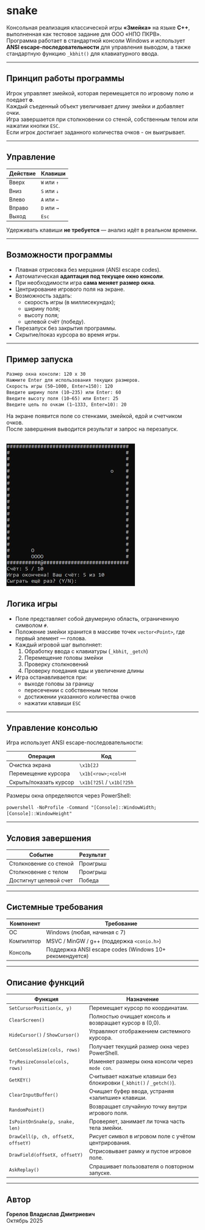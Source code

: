 # snake

Консольная реализация классической игры **«Змейка»** на языке **C++**, выполненная как тестовое задание для ООО «НПО ПКРВ».  
Программа работает в стандартной консоли Windows и использует **ANSI escape-последовательности** для управления выводом, а также стандартную функцию `_kbhit()` для клавиатурного ввода.

---

## Принцип работы программы
Игрок управляет змейкой, которая перемещается по игровому полю и поедает **o**.  
Каждый съеденный объект увеличивает длину змейки и добавляет очки.  
Игра завершается при столкновении со стеной, собственным телом или нажатии кнопки `ESC`.  
Если игрок достигает заданного количества очков - он выигрывает.

---

## Управление

| Действие | Клавиши |
|--------|---------|
| Вверх    | `W` или `↑` |
| Вниз     | `S` или `↓` |
| Влево    | `A` или `←` |
| Вправо   | `D` или `→` |
| Выход    | `Esc` |

Удерживать клавиши **не требуется** — анализ идёт в реальном времени.

---

## Возможности программы

- Плавная отрисовка без мерцания (ANSI escape codes).
- Автоматическая **адаптация под текущее окно консоли**.
- При необходимости игра **сама меняет размер окна**.
- Центрирование игрового поля на экране.
- Возможность задать:
  - скорость игры (в миллисекундах);
  - ширину поля;
  - высоту поля;
  - целевой счёт (победу).
- Перезапуск без закрытия программы.
- Скрытие/показ курсора во время игры.

---

## Пример запуска
```
Размер окна консоли: 120 x 30
Нажмите Enter для использования текущих размеров.
Скорость игры (50–1000, Enter=150): 120
Введите ширину поля (10–235) или Enter: 60
Введите высоту поля (10–65) или Enter: 25
Введите цель по очкам (1–1333, Enter=10): 20
```

На экране появится поле со стенками, змейкой, едой и счетчиком очков.  
После завершения выводится результат и запрос на перезапуск. 

![Игровое поле](image/game.png)
---

## Логика игры
- Поле представляет собой двумерную область, ограниченную символом `#`.
- Положение змейки хранится в массиве точек `vector<Point>`, где первый элемент — голова.
- Каждый игровой шаг выполняет:
  1. Обработку ввода с клавиатуры (`_kbhit`, `_getch`)
  2. Перемещение головы змейки
  3. Проверку столкновений
  4. Проверку поедания еды и увеличение длины
- Игра останавливается при:
  - выходе головы за границу
  - пересечении с собственным телом
  - достижении указанного количества очков
  - нажатии клавиши `ESC`

---

## Управление консолью
Игра использует ANSI escape-последовательности:

| Операция | Код |
|---------|-----|
| Очистка экрана | `\x1b[2J` |
| Перемещение курсора | `\x1b[<row>;<col>H` |
| Скрыть/показать курсор | `\x1b[?25l` / `\x1b[?25h` |

Размеры окна определяются через PowerShell:
```
powershell -NoProfile -Command "[Console]::WindowWidth; [Console]::WindowHeight"
```

---

## Условия завершения
| Событие | Результат |
|--------|-----------|
| Столкновение со стеной | Проигрыш |
| Столкновение с телом | Проигрыш |
| Достигнут целевой счет | Победа |

---

## Системные требования

| Компонент | Требование |
|----------|------------|
| ОС       | Windows (любая, начиная с 7) |
| Компилятор | MSVC / MinGW / g++ (поддержка `<conio.h>`) |
| Консоль  | Поддержка ANSI escape codes (Windows 10+ рекомендуется) |

---

## Описание функций
| Функция | Назначение |
|--------|------------|
| `SetCursorPosition(x, y)` | Перемещает курсор по координатам. |
| `ClearScreen()` | Полностью очищает консоль и возвращает курсор в (0,0). |
| `HideCursor()` / `ShowCursor()` | Управляют отображением системного курсора. |
| `GetConsoleSize(cols, rows)` | Получает текущий размер окна через PowerShell. |
| `TryResizeConsole(cols, rows)` | Изменяет размеры окна консоли через `mode con`. |
| `GetKEY()` | Считывает нажатые клавиши без блокировки (`_kbhit()` / `_getch()`). |
| `ClearInputBuffer()` | Очищает буфер ввода, устраняя «залипшие» клавиши. |
| `RandomPoint()` | Возвращает случайную точку внутри игрового поля. |
| `IsPointOnSnake(p, snake, len)` | Проверяет, занимает ли точка часть тела змейки. |
| `DrawCell(p, ch, offsetX, offsetY)` | Рисует символ в игровом поле с учётом центрирования. |
| `DrawField(offsetX, offsetY)` | Отрисовывает рамку и пустое игровое поле. |
| `AskReplay()` | Спрашивает пользователя о повторном запуске. |

---

## Автор
**Горелов Владислав Дмитриевич**  
Октябрь 2025
